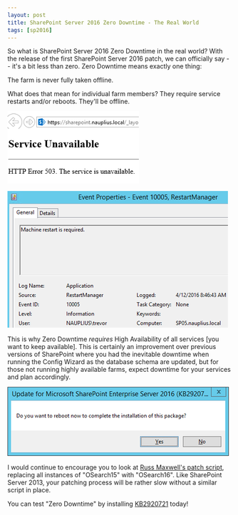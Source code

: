 ```yaml
---
layout: post
title: SharePoint Server 2016 Zero Downtime - The Real World
tags: [sp2016]
---
```


So what is SharePoint Server 2016 Zero Downtime in the real world? With the release of the first SharePoint Server 2016 patch, we can officially say -- it's a bit less than zero. Zero Downtime means exactly one thing:

The farm is never fully taken offline.

What does that mean for individual farm members? They require service restarts and/or reboots. They'll be offline.

![ZeroDowntime](/assets/images/2016/04/ZeroDowntime.png)

![ZeroDowntime2](/assets/images/2016/04/ZeroDowntime2.png)

This is why Zero Downtime _requires_ High Availability of all services [you want to keep available]. This is certainly an improvement over previous versions of SharePoint where you had the inevitable downtime when running the Config Wizard as the database schema are updated, but for those not running highly available farms, expect downtime for your services and plan accordingly.

![ZeroDowntime3](/assets/images/2016/04/ZeroDowntime3.png)

I would continue to encourage you to look at [Russ Maxwell's patch script](https://blogs.msdn.microsoft.com/russmax/2013/04/01/why-sharepoint-2013-cumulative-update-takes-5-hours-to-install/), replacing all instances of "OSearch15" with "OSearch16". Like SharePoint Server 2013, your patching process will be rather slow without a similar script in place.

You can test "Zero Downtime" by installing [KB2920721](https://www.microsoft.com/en-us/download/details.aspx?id=51701) today!